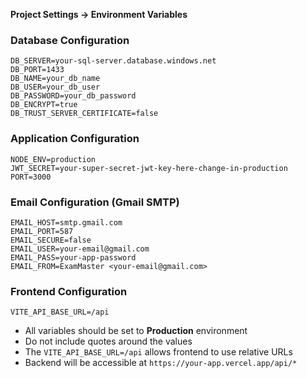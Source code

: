 
**Project Settings → Environment Variables**

### Database Configuration
```
DB_SERVER=your-sql-server.database.windows.net
DB_PORT=1433
DB_NAME=your_db_name
DB_USER=your_db_user
DB_PASSWORD=your_db_password
DB_ENCRYPT=true
DB_TRUST_SERVER_CERTIFICATE=false

```

### Application Configuration
```
NODE_ENV=production
JWT_SECRET=your-super-secret-jwt-key-here-change-in-production
PORT=3000
```

### Email Configuration (Gmail SMTP)
```
EMAIL_HOST=smtp.gmail.com
EMAIL_PORT=587
EMAIL_SECURE=false
EMAIL_USER=your-email@gmail.com
EMAIL_PASS=your-app-password
EMAIL_FROM=ExamMaster <your-email@gmail.com>
```

### Frontend Configuration
```
VITE_API_BASE_URL=/api
```


- All variables should be set to **Production** environment
- Do not include quotes around the values
- The `VITE_API_BASE_URL=/api` allows frontend to use relative URLs
- Backend will be accessible at `https://your-app.vercel.app/api/*`
